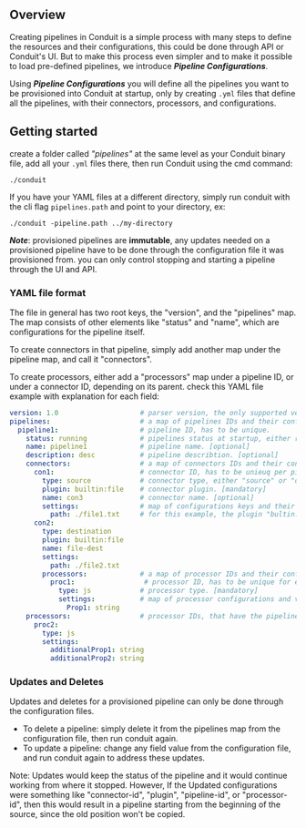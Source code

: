 ## Overview
Creating pipelines in Conduit is a simple process with many steps to define the resources and their configurations, this
could be done through API or Conduit's UI. But to make this process even simpler and to make it possible to load 
pre-defined pipelines, we introduce **_Pipeline Configurations_**.

Using **_Pipeline Configurations_** you will define all the pipelines you want to be provisioned into Conduit at startup,
only by creating `.yml` files that define all the pipelines, with their connectors, processors, and configurations.

## Getting started
create a folder called _"pipelines"_ at the same level as your Conduit binary file, add all your `.yml` files there, 
then run Conduit using the cmd command: 
```
./conduit
```
If you have your YAML files at a different directory, simply run conduit with the cli flag `pipelines.path` and point to 
your directory, ex: 
```
./conduit -pipeline.path ../my-directory
```

_**Note**_: provisioned pipelines are **immutable**, any updates needed on a provisioned pipeline have to be done through
the configuration file it was provisioned from. you can only control stopping and starting a pipeline through the UI and API.

### YAML file format
The file in general has two root keys, the "version", and the "pipelines" map. The map consists of other elements like 
"status" and "name", which are configurations for the pipeline itself.

To create connectors in that pipeline, simply add another map under the pipeline map, and call it "connectors".

To create processors, either add a "processors" map under a pipeline ID, or under a connector ID, depending on its parent.
check this YAML file example with explanation for each field:

``` yaml
version: 1.0                    # parser version, the only supported version for now is 1.0 [mandatory]
pipelines:                      # a map of pipelines IDs and their configurations.
  pipeline1:                    # pipeline ID, has to be unique.
    status: running             # pipelines status at startup, either running or stopped. [mandatory]
    name: pipeline1             # pipeline name. [optional]
    description: desc           # pipeline describtion. [optional]
    connectors:                 # a map of connectors IDs and their configurations.
      con1:                     # connector ID, has to be unieuq per pipeline.
        type: source            # connector type, either "source" or "destination". [mandatory]
        plugin: builtin:file    # connector plugin. [mandatory]
        name: con3              # connector name. [optional]
        settings:               # map of configurations keys and their values.
          path: ./file1.txt     # for this example, the plugin "bultin:file" has only one configuration, which is path.
      con2:
        type: destination
        plugin: builtin:file
        name: file-dest
        settings:
          path: ./file2.txt
        processors:             # a map of processor IDs and their configurations, "con2" is the processor parent.
          proc1:                 # processor ID, has to be unique for each parent
            type: js            # processor type. [mandatory]
            settings:           # map of processor configurations and values
              Prop1: string
    processors:                 # processor IDs, that have the pipeline "pipeline1" as a parent.
      proc2: 
        type: js
        settings:
          additionalProp1: string
          additionalProp2: string
```

### Updates and Deletes
Updates and deletes for a provisioned pipeline can only be done through the configuration files.

* To delete a pipeline: simply delete it from the pipelines map from the configuration file, then run conduit again.
* To update a pipeline: change any field value from the configuration file, and run conduit again to address these updates.
  
Note: Updates would keep the status of the pipeline and it would continue working from where it stopped. However, 
  If the Updated configurations were something like "connector-id", "plugin", "pipeline-id", or "processor-id", then 
  this would result in a pipeline starting from the beginning of the source, since the old position won't be copied.

